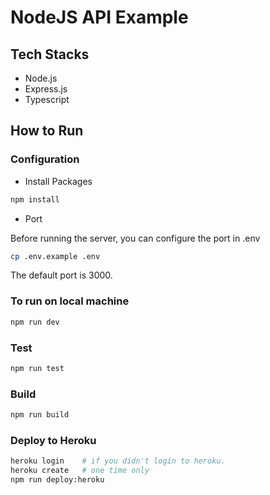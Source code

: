 # NodeJS API Example

## Tech Stacks
- Node.js
- Express.js
- Typescript

## How to Run

### Configuration
- Install Packages

```bash
npm install
```

- Port

Before running the server, you can configure the port in .env

```bash
cp .env.example .env
```

The default port is 3000.

### To run on local machine

```bash
npm run dev
```

### Test

```bash
npm run test
```

### Build 

```bash
npm run build
```

### Deploy to Heroku

```bash
heroku login    # if you didn't login to heroku.
heroku create   # one time only
npm run deploy:heroku
```